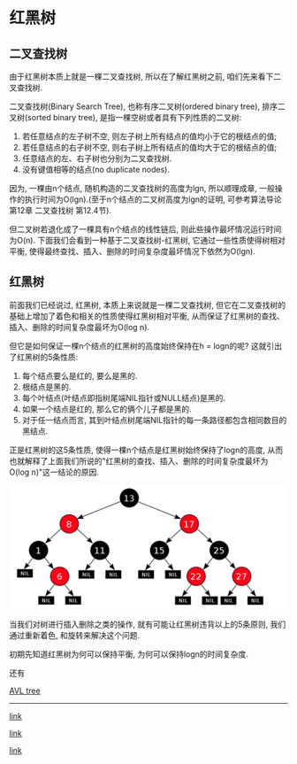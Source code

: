 # 红黑树

## 二叉查找树

由于红黑树本质上就是一棵二叉查找树, 所以在了解红黑树之前, 咱们先来看下二叉查找树.

二叉查找树(Binary Search Tree), 也称有序二叉树(ordered binary tree), 排序二叉树(sorted binary tree), 是指一棵空树或者具有下列性质的二叉树:

1. 若任意结点的左子树不空, 则左子树上所有结点的值均小于它的根结点的值; 
2. 若任意结点的右子树不空, 则右子树上所有结点的值均大于它的根结点的值; 
3. 任意结点的左、右子树也分别为二叉查找树.
4. 没有键值相等的结点(no duplicate nodes).

因为, 一棵由n个结点, 随机构造的二叉查找树的高度为lgn, 所以顺理成章, 一般操作的执行时间为O(lgn).(至于n个结点的二叉树高度为lgn的证明, 可参考算法导论 第12章 二叉查找树 第12.4节).

但二叉树若退化成了一棵具有n个结点的线性链后, 则此些操作最坏情况运行时间为O(n). 
下面我们会看到一种基于二叉查找树-红黑树, 它通过一些性质使得树相对平衡, 使得最终查找、插入、删除的时间复杂度最坏情况下依然为O(lgn).

## 红黑树

前面我们已经说过, 红黑树, 本质上来说就是一棵二叉查找树, 但它在二叉查找树的基础上增加了着色和相关的性质使得红黑树相对平衡, 从而保证了红黑树的查找、插入、删除的时间复杂度最坏为O(log n).

但它是如何保证一棵n个结点的红黑树的高度始终保持在h = logn的呢? 这就引出了红黑树的5条性质:

1. 每个结点要么是红的, 要么是黑的.  
2. 根结点是黑的.  
3. 每个叶结点(叶结点即指树尾端NIL指针或NULL结点)是黑的.  
4. 如果一个结点是红的, 那么它的俩个儿子都是黑的.
5. 对于任一结点而言, 其到叶结点树尾端NIL指针的每一条路径都包含相同数目的黑结点.

正是红黑树的这5条性质, 使得一棵n个结点是红黑树始终保持了logn的高度, 从而也就解释了上面我们所说的"红黑树的查找、插入、删除的时间复杂度最坏为O(log n)"这一结论的原因.

![img](../../img/2019070801.png)

当我们对树进行插入删除之类的操作, 就有可能让红黑树违背以上的5条原则, 我们通过重新着色, 和旋转来解决这个问题.

初期先知道红黑树为何可以保持平衡, 为何可以保持logn的时间复杂度.

还有

[AVL tree](https://zhuanlan.zhihu.com/p/34899732)

--- 

[link](https://github.com/julycoding/The-Art-Of-Programming-By-July/blob/master/ebook/zh/03.01.md)

[link](https://segmentfault.com/a/1190000012728513)

[link](https://zhuanlan.zhihu.com/p/31805309)

